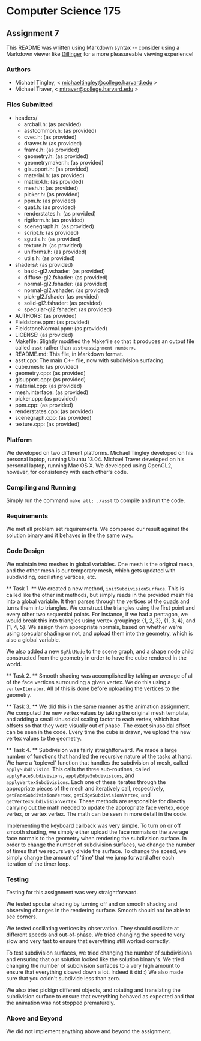 Computer Science 175
====================
Assignment 7
------------
This README was written using Markdown syntax -- consider using a Markdown viewer like [Dillinger](http://dillinger.io/) for a more pleasureable viewing experience!

### Authors ###
- Michael Tingley, < michaeltingley@college.harvard.edu >
- Michael Traver, < mtraver@college.harvard.edu >

### Files Submitted ###
* headers/
  * arcball.h: (as provided)
  * asstcommon.h: (as provided)
  * cvec.h: (as provided)
  * drawer.h: (as provided)
  * frame.h: (as provided)
  * geometry.h: (as provided)
  * geometrymaker.h: (as provided)
  * glsupport.h: (as provided)
  * material.h: (as provided)
  * matrix4.h: (as provided)
  * mesh.h: (as provided)
  * picker.h: (as provided)
  * ppm.h: (as provided)
  * quat.h: (as provided)
  * renderstates.h: (as provided)
  * rigtform.h: (as provided)
  * scenegraph.h: (as provided)
  * script.h: (as provided)
  * sgutils.h: (as provided)
  * texture.h: (as provided)
  * uniforms.h: (as provided)
  * utils.h: (as provided)
* shaders/: (as provided)
  * basic-gl2.vshader: (as provided)
  * diffuse-gl2.fshader: (as provided)
  * normal-gl2.fshader: (as provided)
  * normal-gl2.vshader: (as provided)
  * pick-gl2.fshader (as provided)
  * solid-gl2.fshader: (as provided)
  * specular-gl2.fshader: (as provided)
* AUTHORS: (as provided)
* Fieldstone.ppm: (as provided)
* FieldstoneNormal.ppm: (as provided)
* LICENSE: (as provided)
* Makefile: Slightly modified the Makefile so that it produces an output file called `asst` rather than `asst<assignment number>`.
* README.md: This file, in Markdown format.
* asst.cpp: The main C++ file, now with subdivision surfacing.
* cube.mesh: (as provided)
* geometry.cpp: (as provided)
* glsupport.cpp: (as provided)
* material.cpp: (as provided)
* mesh.interface: (as provided)
* picker.cpp: (as provided)
* ppm.cpp: (as provided)
* renderstates.cpp: (as provided)
* scenegraph.cpp: (as provided)
* texture.cpp: (as provided)

### Platform ###
We developed on two different platforms. Michael Tingley developed on his personal laptop, running Ubuntu 13.04. Michael Traver developed on his personal laptop, running Mac OS X. We developed using OpenGL2, however, for consistency with each other's code.

### Compiling and Running ###
Simply run the command `make all; ./asst` to compile and run the code.

### Requirements ###
We met all problem set requirements. We compared our result against the solution binary and it behaves in the the same way.

### Code Design ###
We maintain two meshes in global variables. One mesh is the original mesh, and the other mesh is our temporary mesh, which gets updated with subdividing, oscillating vertices, etc.

** Task 1. ** We created a new method, `initSubdivisionSurface`. This is called like the other init methods, but simply reads in the provided mesh file into a global variable. It then parses through the vertices of the quads and turns them into triangles. We construct the triangles using the first point and every other two sequential points. For instance, if we had a pentagon, we would break this into triangles using vertex groupings: {1, 2, 3}, {1, 3, 4}, and {1, 4, 5}. We assign them appropriate normals, based on whether we're using specular shading or not, and upload them into the geometry, which is also a global variable.

We also added a new `SgRbtNode` to the scene graph, and a shape node child constructed from the geometry in order to have the cube rendered in the world.

** Task 2. ** Smooth shading was accomplished by taking an average of all of the face vertices surrounding a given vertex. We do this using a `vertexIterator`. All of this is done before uploading the vertices to the geometry.

** Task 3. ** We did this in the same manner as the animation assignment. We computed the new vertex values by taking the original mesh template, and adding a small sinusoidal scaling factor to each vertex, which had offsets so that they were visually out of phase. The exact sinusoidal offset can be seen in the code. Every time the cube is drawn, we upload the new vertex values to the geometry.

** Task 4. ** Subdivision was fairly straightforward. We made a large number of functions that handled the recursive nature of the tasks at hand. We have a 'toplevel' function that handles the subdivision of mesh, called `applySubdivision`. This calls the three sub-routines, called `applyFaceSubdivisions`, `applyEdgeSubdivisions`, and `applyVertexSubdivisions`. Each one of these iterates through the appropriate pieces of the mesh and iteratively call, respectively, `getFaceSubdivisionVertex`, `getEdgeSubdivisionVertex`, and `getVertexSubdivisionVertex`. These methods are responsible for directly carrying out the math needed to update the appropriate face vertex, edge vertex, or vertex vertex. The math can be seen in more detail in the code.

Implementing the keyboard callback was very simple. To turn on or off smooth shading, we simply either upload the face normals or the average face normals to the geometry when rendering the subdivision surface. In order to change the number of subdivision surfaces, we change the number of times that we recursively divide the surface. To change the speed, we simply change the amount of 'time' that we jump forward after each iteration of the timer loop.

### Testing ###
Testing for this assignment was very straightforward.

We tested spcular shading by turning off and on smooth shading and observing changes in the rendering surface. Smooth should not be able to see corners.

We tested oscillating vertices by observation. They should oscillate at different speeds and out-of-phase. We tried changing the speed to very slow and very fast to ensure that everything still worked correctly.

To test subdivision surfaces, we tried changing the number of subdivisions and ensuring that our solution looked like the solution binary's. We tried changing the number of subdivision surfaces to a very high amount to ensure that everything slowed down a lot. Indeed it did :) We also made sure that you coldn't subdivide less than zero.

We also tried pickign different objects, and rotating and translating the subdivision surface to ensure that everything behaved as expected and that the animation was not stopped prematurely.

### Above and Beyond ###
We did not implement anything above and beyond the assignment.
